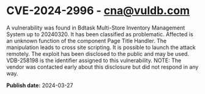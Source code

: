 # CVE-2024-2996 - cna@vuldb.com

A vulnerability was found in Bdtask Multi-Store Inventory Management System up to 20240320. It has been classified as problematic. Affected is an unknown function of the component Page Title Handler. The manipulation leads to cross site scripting. It is possible to launch the attack remotely. The exploit has been disclosed to the public and may be used. VDB-258198 is the identifier assigned to this vulnerability. NOTE: The vendor was contacted early about this disclosure but did not respond in any way.

**Publish date:** 2024-03-27
